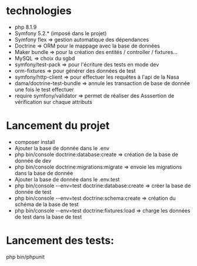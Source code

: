 # technologies
- php 8.1.9
- Symfony 5.2.* (imposé dans le projet)
- Symfony flex => gestion automatique des dépendances
- Doctrine => ORM pour le mappage avec la base de données
- Maker bundle => pour la création des entités / controller / fixtures...
- MySQL => choix du sgbd
- symfony/test-pack => pour l'écriture des tests en mode dev
- orm-fixtures => pour générer des données de test
- symfony/http-client => pour effectuer les requêtes à l'api de la Nasa
- dama/doctrine-test-bundle => annule les transaction de base de donnée une fois le test effectuer
- require symfony/validator => permet de réaliser des Asssertion de vérification sur chaque attributs

# Lancement du projet
- composer install
- Ajouter la base de donnée dans le .env
- php bin/console doctrine:database:create => création de la base de donnée de dev
- php bin/console doctrine:migrations:migrate => envoie les migrations dans la base de donnée
- Ajouter la base de donnée dans le .env.test 
- php bin/console --env=test doctrine:database:create => créer la base de donnée de test
- php bin/console --env=test doctrine:schema:create => création du schéma de la base de test
- php bin/console --env=test doctrine:fixtures:load => charge les données de test dans la base de test



# Lancement des tests:
php bin/phpunit
